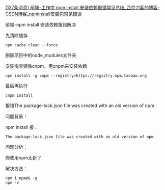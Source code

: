 [(127条消息) 前端-工作中 npm install 安装依赖报错常见总结_西京刀客的博客-CSDN博客_npminstall安装包常见错误](https://docker.blog.csdn.net/article/details/120564807?spm=1001.2014.3001.5506)

前端-npm install 安装依赖报错解决

先清除缓存

```
npm cache clean --force
```

删除项目中的node_modules文件夹

安装淘宝镜像cnpm，用cnpm来安装依赖

```
npm install -g cnpm --registry=https://registry.npm.taobao.org
```

最后再执行

```
cnpm install
```

报错The package-lock.json file was created with an old version of npm

问题背景：

npm install 报：

```
The package-lock.json file was created with an old version of npm
```

问题分析：

你使用npm太新了

解决方法：

```
npm i npm@6 -g 
npm -v
```